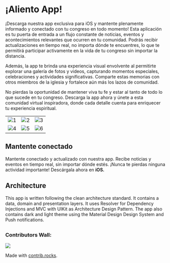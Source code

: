 
# ¡Aliento App!

¡Descarga nuestra app exclusiva para iOS y mantente plenamente informado y conectado con tu congreso en todo momento! Esta aplicación es tu puerta de entrada a un flujo constante de noticias, eventos y acontecimientos relevantes que ocurren en tu comunidad. Podrás recibir actualizaciones en tiempo real, no importa dónde te encuentres, lo que te permitirá participar activamente en la vida de tu congreso sin importar la distancia.

Además, la app te brinda una experiencia visual envolvente al permitirte explorar una galería de fotos y videos, capturando momentos especiales, celebraciones y actividades significativas. Comparte estas memorias con otros miembros de la iglesia y fortalece aún más los lazos de comunidad.

No pierdas la oportunidad de mantener viva tu fe y estar al tanto de todo lo que sucede en tu congreso. Descarga la app ahora y únete a esta comunidad virtual inspiradora, donde cada detalle cuenta para enriquecer tu experiencia espiritual.


|    |    |    | 
| -- | -- | -- |
![1](https://lh3.googleusercontent.com/pw/AIL4fc-_sGZzRcHyH6_laNaxrRxq4fqCLRz7uFd-veM1sH556x-KfO6eDutHwNcf9q5IKOZfW6AQ_cUsP05KFkWg5d_HN6MaBEM6QcD2K3ApvgT5jcEDOQUH8qWJ3GJjxL7Q7zxnZ3HECGiJ2a_llp3CLQfm5pMduHs0HbC2EAUUcFzRVcbKtNJCNLC_FxKjXDkrHllIEz3rKfRNjCJ2N1-xbzRl9HM7Z2EBvuQdcUwtiqGQlho9dmvVGv3xw9WWwcuElAhdSOmEzKvTOT5adH9WNvlduksXXlFs4JYKuQre3jyyubh_9K5DpIUzZ-in9TCrOjh2VLHDWw8l-VvuGPck-3tOXDZfz3-WOA7xSWD8AkrgivbdF2-mTD7-dyrrrP6ry2s58JpWHH_FmztW-vnEGNRrsPZzHZmDwpKrrWfX7lrrkAoM5G-NMhmYKW4s-NfpxN6FWTzauP9Kj5Uk-rwogy_kpJEk7LLev7ZnjOz8lbHsRiA387JxgggLf5nj35vqb-FMAeFpJ_lCZ2vGsYOT2536ZS_EVe2q7qPkbYuPZR03nU31Km7uwlwkztu9YY9vT_S670g77Rmpz3f5dfqO-YStd_IZ3gZDe-6wQ10ZCPKovROz4tIlxGM08d4iPNZpciAhYmEzte2XUkDQaxmBgyWC15mjbQRgA5T7gk0AzegREJQQYyrUJdHJiGJ7ahtPLdkr91zxxXk3dMI9qJR7eWxHFOdQzCJQEEJms9Tdtilta8c4cZNTp8cYHKDIneTj1a91F7QgXhK3SAJ6xAFa9xj-WHRcshfmwMsv34yG99pQIJeC7GZiU3HRfEuv42Rl8Xn2KdQO9BjU_N8v2xxCcxttIOMzIJhfJ3iOj8r9fJq2tg2S6sBVXfJ9e9iVPx9sCFQ_J1VmQxaV6W6Twbs7EAAj48uddWPzHne7Ssr0i5F3eZIGlU1W40X_u4IC=w928-h1650-s-no?authuser=0) | ![2](https://lh3.googleusercontent.com/pw/AIL4fc9hOAexV1MJSWvfmomPa8F8i1HaNRBg2Idak_5--KYV_ZAaiFTb-1tj-dg44KXyHGfIZyj94kWYFpcr6c_ApbPsEDBIlRkxZHeUHItjRk7veUTS8QxksjuoIKAihsDv3TlqwhenZGZnc0nCp1WFLfqcm6dAXiRHspy_oYc01JQ-dkftPg5HuWQLWRlO7tZeh1S7fGCwHmL_juOhnN3WIj5wbYsV0WEkxWMYGvJocU1h4mECD55LjdTRhBLkny6-r39Y_AZZcQHHNhkGA0i44bbRj8Ecqbb1iELaomVOLGqtCU9mcxWaKyv80RaFCH6DE42Z5pg4V2ENa6cNeNIQn4-WFcPaEonY11_UwF2VXfXrcWiH9GB5IQo_zGXZFNUnw3EzDM0iwKVlIMK2Kt0ydE5mmDzcEoHer_x5y8hKPnKH0Un_oTQNxt3KjsLEs62zEPuaxyPAG48TZmR9SYA7ZzyXqSexQxF9BBVRSghDZop8zymktRtrdqEJHOWpGJ3BfVvMcADjRRUpJHljrZZ7Re0vM1NYqyMMm87RrL6lvDz3FwNbNTUN7wPAT1r58Xk2YnFpzJ1wyfchW8yfVJ7ZssUB7Isc4RSpUvqqBP1W8arCenzJyI5Ojv8KaVsNsW4HXZKa5IL2wsP0IWNVDi13bvEh0jnm2LeIHVpWWg2I92bm2bpb7e3IANPX0D_GZgZb2AmqHjZk6msebAyTqFf2_p1YVzWMVlxwPsp_kdvBTqFFVZiY95I_IIDGIiXYVNi0KUV11bqYVQJRsel_oIVgyGG0SajhS0e5FlIRJHUjmN1st5hUU8Ypsxi_uKcIJnPStpvXywhlXVwgwI68QEtlkFJPhMwmcUK22QVsLYwdvUQpwdAPsQ64HtMorOAbPIvZdyF6RlgYk3i5AvapkC0oyAxHwh8lev3ujySK4inDPjaLmgze4RRr4eb6SCsz=w896-h1594-s-no?authuser=0)|![3](https://lh3.googleusercontent.com/pw/AIL4fc82_GX-JNwLR_RB9tj9p39xC3eHQzPE0dtK7pkD5AL_QnC9WqVt87eGCLezeDOmx7saZk0ppaT6lGBKoRR6rNkIM-sxtUshRxp0QZ4-cys4HRWOJKM1bvCt6-8sKefToU-xXzSoxNT5nqhkzdWVHK2KBz0YBTtLCJccxiI9Cl-Em3EdwXcY9bdk1VUnwBa_9IRjODKAj_YFUtPyMp5x54covfWmlbcOR5Y_I3lanxNLsk6KfxmAsDsmCzmCa86mb78Sp2uoYmT1g8SEeyv38GSdKLaNlpHVgCgkyZDXYMzC0tLIyUB9DNEYdbsz5cP0v4iShDUCMiI_wF-BWtoFXxkdj0FlTzclNUbjdfTSJEY9B-D3IkwP3iMg_ECO69l6p8Jkbu-w6Ei3mtRb-tUef1GYGE0ugnl-BLT0cTXHeMRf9Bs_uF70RMD-sh-gbF58PoLptepoAzYmcbz12NnZ29xFXjj0Oz4CSAcdxtguwmuodakTiyicXfxgAM1E34VT1Q8ej9-F11kMIbDFo4_npzVG5qlhrgFHSKGmGdpVsrq0q1qWOlhSckT-GvwisbquA_2J8HdU4mEiR0xfGxe5iRLXWH7k9NIBKf9WOcGN55IohQJMXbv4rCopOB7H0cj4kG2aUACeeSv8vfV0qAWUbWRCWp0NQDEZNZq1qs5XDTwpKDHgWnC1XxwClYU0Fhr0Wdka-dda54TBA5Cv83y3vpCVBpKFsmh4AhAgHxhL5b_LH1nzD_WsaY3QCJqC6CKs7q9mzrQAADZZ6c_3dw6VsKTh7WuFXHl5urM9NPcJUSXL25Fu3ZDybHtR9czwiZ10wDxp738nwpMdc20Fl3q1ayZXkeyqGraDFshPOhR1wqfTGULPlm38zHUQbRyJyo2JlfgG3q25RgvnSprZ68bubvFjtvNgN7mj0Q4QHlIn_C6U9pUNfSv3P4rgSP-Q=w896-h1594-s-no?authuser=0)
|![4](https://lh3.googleusercontent.com/pw/AIL4fc_htFKqkxKbzV0ZcVvYOIxemVahW_lpqVAemTl_NNB2_57atQfD-H_5RkpQUK6_HW7V5S6k6Zc-J55OhLFmvw7GYxDejLzmguIstvYsDUDhZ3cqRxsQ6y5CybNihtLM_rl6ziMJJxpf6aoCTusQO-0ISi5oJFJIzu57ZAKC31rquHau0GSKpxSVBrSzEPmzGiJe0Z8rEF-AKgl26_ik_AZUt7D3NO4OQp5hKs6sjpvwKRbF7SbmeAaWOErso1qENdwgipsvIuM09nnvBQbYD_b7Ju7OPYDzLJL9oclEX4wAPzIF-w47dsVLSeih6LQTm9pnuoRp_2UBGUU-JeuN1dkz1mHrVFwuaqlFtL5f3ZQ5jZAm9CfrwvszxugXpRH9bEua2d9ifV784b6eGnipUsx9-gY4zK1U5Tj8fFXv2_03-ONv3bmecwknJIufnMZ6IWJ4mwAKbPqGIipjhZgpBG9l41tQ0ZejQFO1i7XKVZOfZisI_GmCsPdvb_BM8o1Vhl7pX6LSkvVEGc3sVsvUafTDgPkTJodLisnxJbtriUnFXfNIp3nEf5nA_axXaYim_qPFGdcX29unBjMdIYSsrQIUGERsGgHVBt6NPWkyEl1aHGcmhVYgBpLo3zRIpvA8ngW5qIZKoeeWhF1L9Iiv85PInQcE3bUM_KhLx58dznK0z1Rwg4of713ZAgdcuwsEEFU4nHGkUPCPblPu7ySeHbeo5Zfp3mGDcwXHrD0T4LYrm7kV4br83sjJNFOC6sHOV04A-4EYnUGSoW6hpAS3yuLu6XJhHK_Pa1qAzAAv-MgO_ueSm8Dx-27eXEwz3aH0Hiabf3tZsCiclTpEwmZHg2qTQf9oq4VPVrSdt4YyjevMS9wlxjM-38TrFkBseChtb-SzET_jpmVzEyU36PUGma47IeA5aEFNdrosjV6tiH_dp-mg8fvidd2OVFm_=w896-h1594-s-no?authuser=0)|![5](https://lh3.googleusercontent.com/pw/AIL4fc_8cK8vvNEWmc_ddZlbWcIIX-RolsYjKRd2iJ4Y5l7kDb39Cmo0Hzd5LLXtCxEgrnjLXdVjTfRvUZdCtHMO-YPIHqh-kWzQ5V48ln_u9sQP3psl6S7TsoNbdwJaa1KVDndLW40anDd9ArQROiiYUW6DrwgViKQbbSIwHtQCZWVYS0_55-oFrOo6HnDIv_PzNYBN0baSCy8IB23bGkhlDrQAslX1AYKge4aXSTKZs_5TpqL7G-peGuEZRFqO3_p1k1ezWSVs39SVYYzpRRC94HuRJHcpADygsODQvfYrAc4adlz7tE_ydr23ZV4HVgHxDPsqN0v67vrVhR-f3ju2Wt78nAxznq5q2CadJ4iu_AAz6PQy03KW-cLH7L2jYC-nCu--eBq_KY50cDxGYoet2UwDgQEZ-631BZMJyxmxaRlnwGqZEtt4QYqT1Mae7VcY0BNzfcxKhMmUE3S6Z3xIH_1bTV7k6lakfbLwBb_5Ej3zV3JrevfyY1LtJduHDrIRlgCyco4pbK-ARnrsjFpeN-FZ0bA3yI7rN0Mop6I32y5FegJYxF2FxWc6fDHXwdcVNuFVDKaNdb2u7TnTtO6v8uAJxjks-NxczBpZostQosZ8nGY1yLux9Zqgs68CJNwisv2CQjQvwhawNY0ICLXN9hUBYxkp94pXum6lw3DuNGQETNd43wl36xJWbuR8rTP8UWl2mnip9VuTXXdvdpUY0K5Fb90axjbHQnIZZx8opjT5qAjZH2Nu36RyxrFBh8dzvshiDbEpohxbmQkEOnmvxroLRU-3gpsRT0_XBcJOuo8qsqWe1m7vMEB6TKMNyEczttQ5FhbUK5R8ni6v__qDUM8x0seCI7sU3iJRWAzvFF8ZMYjiUK_3fy8AHC9Y9ucIy7FX-CncwyqVhwaLvOXb7rwgux9jvxqbiaLidlXrfNAIsXSJhGfdhLfnwFZe=w896-h1594-s-no?authuser=0) | ![6](https://lh3.googleusercontent.com/pw/AIL4fc8D7zdZnsODPy0pp9AV0sBK_SUo0CEYE4CxtYtQeQseKK0wQj_Oaun1JOTFUWR8s6Sy6oVdr7z-A0JODSnzZ4cUxOiNKkokXb0KmURBSnnsENn_dEHf4c-mNM2bAp4E4KqYIlwbMkhNJnAyPZ9vFGxHHUHzfBTeUGfk9nvJIOJpTnCXpn7x3R1RqI4aA5ac7mCZ_ln24RTJkQAuKKDhwEnHPCWY68qkIQALkMcUgNZPOtn6bQZGJJxz-kf1sn50Bh-mG8B8neXvjwrj4IxWeKbcK_FPX1y7Qx22PVLkZsLwF60IHISrcCN3vDW2fnQrMf9hMiIu7XCVsPXPXZjhN-GLMcqzDCjNVrZKOfxsoiv6UgQVERJjNeE6d8Ly0m1GQQ4CkU8BjQua6UcbpJVchpZvNcgLwgW5BPljSyEABoNzjfmd_ts_wQfBAiOfO039P9ORbQ2KQc74h7xE0k4E7a-yZ87vGt2b7oPIMDKzTyLCc4CkIkZ-UEwv2FhBCaIW7z6jvUfUxdJhHm14XwROWzOAftCsgQiKABHiUW6SLGlyjx5pP2clNZmKrxqhEpckGanTXgoxXhrNp3XhsCaFyuWFOg6yGvzPfL6n2Iux6Jy1QjVt84oocw1AImm3P_vtEhJ-1FBdJk9z-XxHk7jWst5HhjrdvLJaL7OUi_KAzwWN3amJl6GZe3bU8-3HY2LkKpvzeEnoqORfKSBBo5tXPfCT1W0IOtJjjmHXmZNl0D2qOcpdNLdxTsDxVdGTJWcVP4H6eZBeg48Qq0wZ84hDrZyL4fcZROazbAEYIWJ5nvc86hdvyN90yh8ypiTozhWl8xgATJv4nnGVEGEu1so_ttIJfgiLVkjCDliecUjlajVIQ7CKYrLXhvjq8K8NOczNrGkjjpSH0tmPlhFdDAtbWhWoDh3_Ax2XS5Bc3NSQXBbWvcUrak9CiUF1ZOR5=w896-h1594-s-no?authuser=0) |

## Mantente conectado

Mantente conectado y actualizado con nuestra app. Recibe noticias y eventos en tiempo real, sin importar dónde estés. ¡Nunca te pierdas ninguna actividad importante! Descárgala ahora en **iOS.**

## Architecture

This app is written following the clean architecture standard. It contains a data, domain and presentation layers. It uses Resolver for Dependency Injections and MVC with UIKit as Architecture Design Pattern. The app also contains dark and light theme using the Material Design Design System and Push notifications.

##

### Contributors Wall:
<a href="https://github.com/pegongorasep/aliento-app-ios/graphs/contributors">
  <img src="https://contrib.rocks/image?repo=pegongorasep/aliento-app-ios" />
</a>

Made with [contrib.rocks](https://contrib.rocks).

